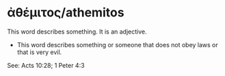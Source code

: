 # ἀθέμιτος/athemitos

This word describes something. It is an adjective. 

* This word describes something or someone that does not obey laws or that is very evil. 
 
See: Acts 10:28; 1 Peter 4:3
